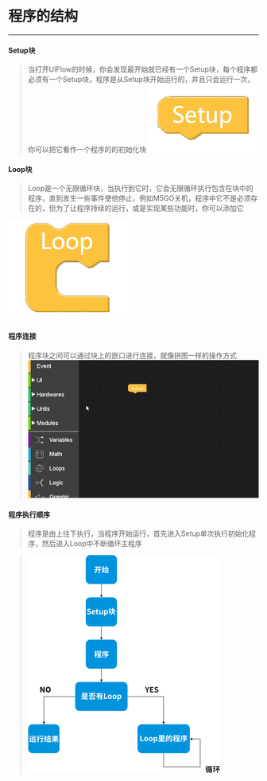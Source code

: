 # 程序的结构
____________________________________
#### Setup块
>当打开UIFlow的时候，你会发现最开始就已经有一个Setup块，每个程序都必须有一个Setup块，程序是从Setup块开始运行的，并且只会运行一次，你可以把它看作一个程序的的初始化块
>![Setup](/image/Program_structure/Setup.png)


#### Loop块
>Loop是一个无限循环块，当执行到它时，它会无限循环执行包含在块中的程序，直到发生一些事件使他停止，例如M5GO关机，程序中它不是必须存在的，但为了让程序持续的运行，或是实现某些功能时，你可以添加它

![Block_connect](/image/Program_structure/Loop.png)


#### 程序连接
>程序块之间可以通过块上的嵌口进行连接，就像拼图一样的操作方式
![Block_connect](/image/Program_structure/Block_connect.gif)

#### 程序执行顺序
>程序是由上往下执行，当程序开始运行，首先进入Setup单次执行初始化程序，然后进入Loop中不断循环主程序

><img src="/image/Program_structure/Process.png"/>